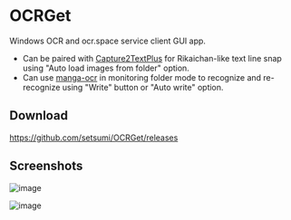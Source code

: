 # OCRGet

Windows OCR and ocr.space service client GUI app.

- Can be paired with [Capture2TextPlus](https://github.com/setsumi/Capture2TextPlus?tab=readme-ov-file#capture2textplus) for Rikaichan-like text line snap using "Auto load images from folder" option.
- Can use [manga-ocr](https://github.com/kha-white/manga-ocr) in monitoring folder mode to recognize and re-recognize using "Write" button or "Auto write" option.

## Download

https://github.com/setsumi/OCRGet/releases

## Screenshots

![image](https://github.com/user-attachments/assets/b9259014-8c34-442f-a954-c2c0de81b0fa)

![image](https://github.com/setsumi/OCRGet/assets/5970554/0c1fb596-d190-4054-a862-3853152094a6)
